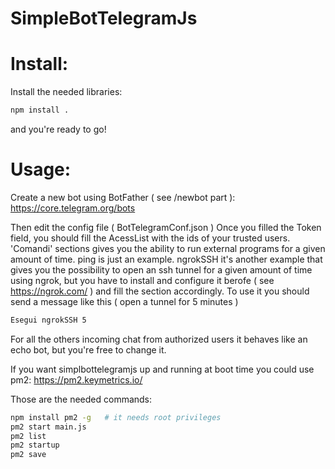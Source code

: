 # SimpleBotTelegramJs

# Install:
Install the needed libraries:
```bash
npm install .
```
and you're ready to go!

# Usage:
Create a new bot using BotFather ( see /newbot part ):
https://core.telegram.org/bots

Then edit the config file ( BotTelegramConf.json )
Once you filled the Token field, you should fill the AcessList with the ids of your trusted users.
'Comandi' sections gives you the ability to run external programs for a given amount of time.
ping is just an example.
ngrokSSH it's another example that gives you the possibility to open an ssh tunnel for a given amount of time using ngrok,
but you have to install and configure it berofe ( see https://ngrok.com/ ) and fill the section accordingly.
To use it you should send a message like this ( open a tunnel for 5 minutes )
```bash
Esegui ngrokSSH 5
```
For all the others incoming chat from authorized users it behaves like an echo bot, but you're free to change it.

If you want simplbottelegramjs up and running at boot time you could use pm2:
https://pm2.keymetrics.io/

Those are the needed commands:
```bash
npm install pm2 -g   # it needs root privileges
pm2 start main.js
pm2 list
pm2 startup
pm2 save
```
